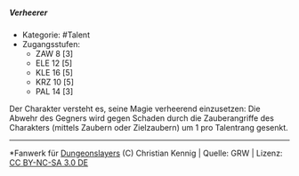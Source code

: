 <!---
Dies ist ein Fanwerk für DUNGEONSLAYERS (C) von Christian Kennig

Quellen:      [Dungeonslayers Grundregelwerk](https://dungeonslayers.net/download/Dungeonslayers4.pdf)
              [Talentbeschreibungen](https://www.f-space.de/ds4/tools-talentcards.html)
License:      [CC-BY-NC-SA 4.0](https://creativecommons.org/licenses/by-nc-sa/4.0/deed.de)
Richtlinien:  [Fanwerkrichtlinien](https://www.dungeonslayers.net/fanwerk-richtlinien/)
Autor:        Zauberlehrling
-->

  
##### Verheerer  
- Kategorie: #Talent  
- Zugangsstufen:  
  - ZAW 8 [3]  
  - ELE 12 [5]  
  - KLE 16 [5]  
  - KRZ 10 [5]  
  - PAL 14 [3]  

Der Charakter versteht es, seine Magie verheerend einzusetzen: Die Abwehr des Gegners wird gegen Schaden durch die Zauberangriffe des Charakters (mittels Zaubern oder Zielzaubern) um 1 pro Talentrang gesenkt.


___  
*Fanwerk für [Dungeonslayers](https://www.dungeonslayers.net/) (C) Christian Kennig | Quelle: GRW | Lizenz: [CC BY-NC-SA 3.0 DE](https://creativecommons.org/licenses/by-nc-sa/3.0/de/)  